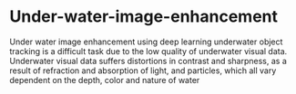 # Under-water-image-enhancement
Under water image enhancement using deep learning 
 underwater object tracking is a difficult task due to the low quality of underwater visual data. Underwater visual data suffers distortions in contrast and sharpness, as a result of refraction and absorption of light, and particles, which all vary dependent on the depth, color and nature of water 
